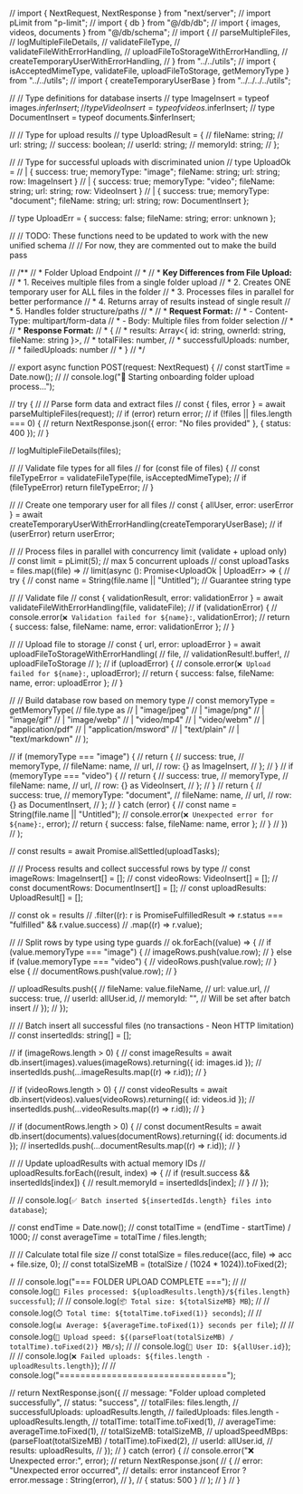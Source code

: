 // import { NextRequest, NextResponse } from "next/server";
// import pLimit from "p-limit";
// import { db } from "@/db/db";
// import { images, videos, documents } from "@/db/schema";
// import {
//   parseMultipleFiles,
//   logMultipleFileDetails,
//   validateFileType,
//   validateFileWithErrorHandling,
//   uploadFileToStorageWithErrorHandling,
//   createTemporaryUserWithErrorHandling,
// } from "../../utils";
// import { isAcceptedMimeType, validateFile, uploadFileToStorage, getMemoryType } from "../../utils";
// import { createTemporaryUserBase } from "../../../../utils";

// // Type definitions for database inserts
// type ImageInsert = typeof images.$inferInsert;
// type VideoInsert = typeof videos.$inferInsert;
// type DocumentInsert = typeof documents.$inferInsert;

// // Type for upload results
// type UploadResult = {
//   fileName: string;
//   url: string;
//   success: boolean;
//   userId: string;
//   memoryId: string;
// };

// // Type for successful uploads with discriminated union
// type UploadOk =
//   | { success: true; memoryType: "image"; fileName: string; url: string; row: ImageInsert }
//   | { success: true; memoryType: "video"; fileName: string; url: string; row: VideoInsert }
//   | { success: true; memoryType: "document"; fileName: string; url: string; row: DocumentInsert };

// type UploadErr = { success: false; fileName: string; error: unknown };

// // TODO: These functions need to be updated to work with the new unified schema
// // For now, they are commented out to make the build pass

// /**
//  * Folder Upload Endpoint
//  *
//  * **Key Differences from File Upload:**
//  * 1. Receives multiple files from a single folder upload
//  * 2. Creates ONE temporary user for ALL files in the folder
//  * 3. Processes files in parallel for better performance
//  * 4. Returns array of results instead of single result
//  * 5. Handles folder structure/paths
//  *
//  * **Request Format:**
//  * - Content-Type: multipart/form-data
//  * - Body: Multiple files from folder selection
//  *
//  * **Response Format:**
//  * {
//  *   results: Array<{ id: string, ownerId: string, fileName: string }>,
//  *   totalFiles: number,
//  *   successfulUploads: number,
//  *   failedUploads: number
//  * }
//  */

// export async function POST(request: NextRequest) {
//   const startTime = Date.now();
//   // console.log("🚀 Starting onboarding folder upload process...");

//   try {
//     // Parse form data and extract files
//     const { files, error } = await parseMultipleFiles(request);
//     if (error) return error;
//     if (!files || files.length === 0) {
//       return NextResponse.json({ error: "No files provided" }, { status: 400 });
//     }

//     logMultipleFileDetails(files);

//     // Validate file types for all files
//     for (const file of files) {
//       const fileTypeError = validateFileType(file, isAcceptedMimeType);
//       if (fileTypeError) return fileTypeError;
//     }

//     // Create one temporary user for all files
//     const { allUser, error: userError } = await createTemporaryUserWithErrorHandling(createTemporaryUserBase);
//     if (userError) return userError;

//     // Process files in parallel with concurrency limit (validate + upload only)
//     const limit = pLimit(5); // max 5 concurrent uploads
//     const uploadTasks = files.map((file) =>
//       limit(async (): Promise<UploadOk | UploadErr> => {
//         try {
//           const name = String(file.name || "Untitled"); // Guarantee string type

//           // Validate file
//           const { validationResult, error: validationError } = await validateFileWithErrorHandling(file, validateFile);
//           if (validationError) {
//             console.error(`❌ Validation failed for ${name}:`, validationError);
//             return { success: false, fileName: name, error: validationError };
//           }

//           // Upload file to storage
//           const { url, error: uploadError } = await uploadFileToStorageWithErrorHandling(
//             file,
//             validationResult!.buffer!,
//             uploadFileToStorage
//           );
//           if (uploadError) {
//             console.error(`❌ Upload failed for ${name}:`, uploadError);
//             return { success: false, fileName: name, error: uploadError };
//           }

//           // Build database row based on memory type
//           const memoryType = getMemoryType(
//             file.type as
//               | "image/jpeg"
//               | "image/png"
//               | "image/gif"
//               | "image/webp"
//               | "video/mp4"
//               | "video/webm"
//               | "application/pdf"
//               | "application/msword"
//               | "text/plain"
//               | "text/markdown"
//           );

//           if (memoryType === "image") {
//             return {
//               success: true,
//               memoryType,
//               fileName: name,
//               url,
//               row: {} as ImageInsert,
//             };
//           }
//           if (memoryType === "video") {
//             return {
//               success: true,
//               memoryType,
//               fileName: name,
//               url,
//               row: {} as VideoInsert,
//             };
//           }
//           return {
//             success: true,
//             memoryType: "document",
//             fileName: name,
//             url,
//             row: {} as DocumentInsert,
//           };
//         } catch (error) {
//           const name = String(file.name || "Untitled");
//           console.error(`❌ Unexpected error for ${name}:`, error);
//           return { success: false, fileName: name, error };
//         }
//       })
//     );

//     const results = await Promise.allSettled(uploadTasks);

//     // Process results and collect successful rows by type
//     const imageRows: ImageInsert[] = [];
//     const videoRows: VideoInsert[] = [];
//     const documentRows: DocumentInsert[] = [];
//     const uploadResults: UploadResult[] = [];

//     const ok = results
//       .filter((r): r is PromiseFulfilledResult<UploadOk> => r.status === "fulfilled" && r.value.success)
//       .map((r) => r.value);

//     // Split rows by type using type guards
//     ok.forEach((value) => {
//       if (value.memoryType === "image") {
//         imageRows.push(value.row);
//       } else if (value.memoryType === "video") {
//         videoRows.push(value.row);
//       } else {
//         documentRows.push(value.row);
//       }

//       uploadResults.push({
//         fileName: value.fileName,
//         url: value.url,
//         success: true,
//         userId: allUser.id,
//         memoryId: "", // Will be set after batch insert
//       });
//     });

//     // Batch insert all successful files (no transactions - Neon HTTP limitation)
//     const insertedIds: string[] = [];

//     if (imageRows.length > 0) {
//       const imageResults = await db.insert(images).values(imageRows).returning({ id: images.id });
//       insertedIds.push(...imageResults.map((r) => r.id));
//     }

//     if (videoRows.length > 0) {
//       const videoResults = await db.insert(videos).values(videoRows).returning({ id: videos.id });
//       insertedIds.push(...videoResults.map((r) => r.id));
//     }

//     if (documentRows.length > 0) {
//       const documentResults = await db.insert(documents).values(documentRows).returning({ id: documents.id });
//       insertedIds.push(...documentResults.map((r) => r.id));
//     }

//     // Update uploadResults with actual memory IDs
//     uploadResults.forEach((result, index) => {
//       if (result.success && insertedIds[index]) {
//         result.memoryId = insertedIds[index];
//       }
//     });

//     // console.log(`✅ Batch inserted ${insertedIds.length} files into database`);

//     const endTime = Date.now();
//     const totalTime = (endTime - startTime) / 1000;
//     const averageTime = totalTime / files.length;

//     // Calculate total file size
//     const totalSize = files.reduce((acc, file) => acc + file.size, 0);
//     const totalSizeMB = (totalSize / (1024 * 1024)).toFixed(2);

//     // console.log("=== FOLDER UPLOAD COMPLETE ===");
//     // console.log(`📁 Files processed: ${uploadResults.length}/${files.length} successful`);
//     // console.log(`📦 Total size: ${totalSizeMB} MB`);
//     // console.log(`⏱️ Total time: ${totalTime.toFixed(1)} seconds`);
//     // console.log(`📊 Average: ${averageTime.toFixed(1)} seconds per file`);
//     // console.log(`🚀 Upload speed: ${(parseFloat(totalSizeMB) / totalTime).toFixed(2)} MB/s`);
//     // console.log(`👤 User ID: ${allUser.id}`);
//     // console.log(`❌ Failed uploads: ${files.length - uploadResults.length}`);
//     // console.log("================================");

//     return NextResponse.json({
//       message: "Folder upload completed successfully",
//       status: "success",
//       totalFiles: files.length,
//       successfulUploads: uploadResults.length,
//       failedUploads: files.length - uploadResults.length,
//       totalTime: totalTime.toFixed(1),
//       averageTime: averageTime.toFixed(1),
//       totalSizeMB: totalSizeMB,
//       uploadSpeedMBps: (parseFloat(totalSizeMB) / totalTime).toFixed(2),
//       userId: allUser.id,
//       results: uploadResults,
//     });
//   } catch (error) {
//     console.error("❌ Unexpected error:", error);
//     return NextResponse.json(
//       {
//         error: "Unexpected error occurred",
//         details: error instanceof Error ? error.message : String(error),
//       },
//       { status: 500 }
//     );
//   }
// }
